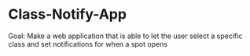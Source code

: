 # Class-Notify-App

Goal:
Make a web application that is able to let the user select a specific class and set notifications for when a spot opens
